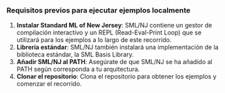 ### Requisitos previos para ejecutar ejemplos localmente

1. **Instalar Standard ML of New Jersey**: SML/NJ contiene un gestor de compilación interactivo y un REPL (Read-Eval-Print Loop) que se utilizará para los ejemplos a lo largo de este recorrido.
2. **Librería estándar**: SML/NJ también instalará una implementación de la biblioteca estándar, la SML Basis Library.
3. **Añadir SML/NJ al PATH**: Asegúrate de que SML/NJ se ha añadido al PATH según corresponda a tu arquitectura.
4. **Clonar el repositorio**: Clona el repositorio para obtener los ejemplos y comenzar el recorrido.